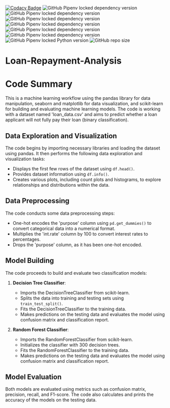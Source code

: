 [![Codacy Badge](https://app.codacy.com/project/badge/Grade/f592894c3aa54b9fa3a6c4e877c68ff7)](https://app.codacy.com/gh/Abhinav330/Loan-Repayment-Analysis/dashboard?utm_source=gh&utm_medium=referral&utm_content=&utm_campaign=Badge_grade)
![GitHub Pipenv locked dependency version](https://img.shields.io/github/pipenv/locked/dependency-version/Abhinav330/Loan-Repayment-Analysis/matplotlib?color=red)
![GitHub Pipenv locked dependency version](https://img.shields.io/github/pipenv/locked/dependency-version/Abhinav330/Loan-Repayment-Analysis/numpy?color=silver)
![GitHub Pipenv locked dependency version](https://img.shields.io/github/pipenv/locked/dependency-version/Abhinav330/Loan-Repayment-Analysis/pandas?color=green)
![GitHub Pipenv locked dependency version](https://img.shields.io/github/pipenv/locked/dependency-version/Abhinav330/Loan-Repayment-Analysis/scikit-learn?color=silver)
![GitHub Pipenv locked dependency version](https://img.shields.io/github/pipenv/locked/dependency-version/Abhinav330/Loan-Repayment-Analysis/scipy?color=yellow)
![GitHub Pipenv locked dependency version](https://img.shields.io/github/pipenv/locked/dependency-version/Abhinav330/Loan-Repayment-Analysis/seaborn?color=yellow)
![GitHub Pipenv locked Python version](https://img.shields.io/github/pipenv/locked/python-version/Abhinav330/Loan-Repayment-Analysis?color=dark%20green)
![GitHub repo size](https://img.shields.io/github/repo-size/Abhinav330/Loan-Repayment-Analysis)


# Loan-Repayment-Analysis
# Code Summary

This is a machine learning workflow using the pandas library for data manipulation, seaborn and matplotlib for data visualization, and scikit-learn for building and evaluating machine learning models. The code is working with a dataset named 'loan_data.csv' and aims to predict whether a loan applicant will not fully pay their loan (binary classification).

## Data Exploration and Visualization

The code begins by importing necessary libraries and loading the dataset using pandas. It then performs the following data exploration and visualization tasks:
- Displays the first few rows of the dataset using `df.head()`.
- Provides dataset information using `df.info()`.
- Creates various plots, including count plots and histograms, to explore relationships and distributions within the data.

## Data Preprocessing

The code conducts some data preprocessing steps:
- One-hot encodes the 'purpose' column using `pd.get_dummies()` to convert categorical data into a numerical format.
- Multiplies the 'int.rate' column by 100 to convert interest rates to percentages.
- Drops the 'purpose' column, as it has been one-hot encoded.

## Model Building

The code proceeds to build and evaluate two classification models:
1. **Decision Tree Classifier**:
   - Imports the DecisionTreeClassifier from scikit-learn.
   - Splits the data into training and testing sets using `train_test_split()`.
   - Fits the DecisionTreeClassifier to the training data.
   - Makes predictions on the testing data and evaluates the model using confusion matrix and classification report.

2. **Random Forest Classifier**:
   - Imports the RandomForestClassifier from scikit-learn.
   - Initializes the classifier with 300 decision trees.
   - Fits the RandomForestClassifier to the training data.
   - Makes predictions on the testing data and evaluates the model using confusion matrix and classification report.

## Model Evaluation

Both models are evaluated using metrics such as confusion matrix, precision, recall, and F1-score. The code also calculates and prints the accuracy of the models on the testing data.


